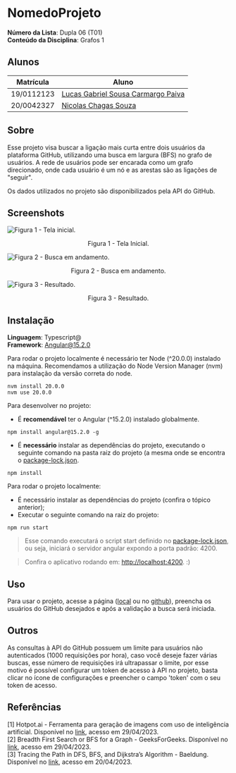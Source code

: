 # NomedoProjeto

**Número da Lista**: Dupla 06 (T01)<br>
**Conteúdo da Disciplina**: Grafos 1<br>

## Alunos

| Matrícula  | Aluno                                                                   |
|------------|-------------------------------------------------------------------------|
| 19/0112123 | [Lucas Gabriel Sousa Carmargo Paiva](https://github.com/lucasgabriel-2) |
| 20/0042327 | [Nicolas Chagas Souza](https://github.com/nszchagas)                    |

## Sobre

Esse projeto visa buscar a ligação mais curta entre dois usuários da plataforma GitHub, utilizando uma busca em largura (BFS) no grafo de usuários. A rede de usuários pode ser encarada como um grafo direcionado, onde cada usuário é um nó e as arestas são as ligações de "seguir". 

Os dados utilizados no projeto são disponibilizados pela API do GitHub. 


## Screenshots



![Figura 1 - Tela inicial.](./assets/tela-inicial.png)
<div style="text-align:center">Figura 1 - Tela Inicial.</div>


![Figura 2 - Busca em andamento.](./assets/busca.png)
<div style="text-align:center">Figura 2 - Busca em andamento.</div>

![Figura 3 - Resultado.](./assets/resultado.png)
<div style="text-align:center">Figura 3 - Resultado.</div>

## Instalação

**Linguagem**: Typescript@<br>
**Framework**: Angular@15.2.0<br>

Para rodar o projeto localmente é necessário ter Node (^20.0.0) instalado na máquina. Recomendamos a utilização do Node Version Manager (nvm) para instalação da versão correta do node. 

```shell
nvm install 20.0.0
nvm use 20.0.0
```

Para desenvolver no projeto:

- É **recomendável** ter o Angular (^15.2.0) instalado globalmente.

```shell
npm install angular@15.2.0 -g
```

- É **necessário** instalar as dependências do projeto, executando o seguinte comando na pasta raiz do projeto (a mesma onde se encontra o [package-lock.json](./package-lock.json).

```shell
npm install 
```

Para rodar o projeto localmente: 

- É necessário instalar as dependências do projeto (confira o tópico anterior);
- Executar o seguinte comando na raiz do projeto: 

```shell
npm run start 
```

> Esse comando executará o script start definido no [package-lock.json](./package-lock.json), ou seja, iniciará o servidor angular expondo a porta padrão: 4200.

> Confira o aplicativo rodando em: [http://localhost:4200](http://localhost:4200). :)


## Uso

Para usar o projeto, acesse a página ([local](http://localhost:4200) ou no [github](https://projeto-de-algoritmos.github.io/Grafos1_GitBacon/)), preencha os usuários do GitHub desejados e após a validação a busca será iniciada. 

## Outros

As consultas à API do GitHub possuem um limite para usuários não autenticados (1000 requisições por hora), caso você deseje fazer várias buscas, esse número de requisições irá ultrapassar o limite, por esse motivo é possível configurar um token de acesso à API no projeto, basta clicar no ícone de configurações e preencher o campo 'token' com o seu token de acesso.  


## Referências

[1] Hotpot.ai - Ferramenta para geração de imagens com uso de inteligência artificial. Disponível no [link](https://hotpot.ai/), acesso em 29/04/2023. <br/>
[2] Breadth First Search or BFS for a Graph - GeeksForGeeks. Disponível no [link](https://www.geeksforgeeks.org/breadth-first-search-or-bfs-for-a-graph/), acesso em 29/04/2023. <br/>
[3] Tracing the Path in DFS, BFS, and Dijkstra’s Algorithm - Baeldung. Disponível no [link](https://www.baeldung.com/cs/dfs-vs-bfs-vs-dijkstra), acesso em 20/04/2023.<br/>

